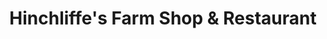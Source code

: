 ---
title: "Hinchliffe's Farm Shop & Restaurant"
url: /huddersfield/hinchliffes-farm-shop-und-restaurant/
shop: Hofladen
---